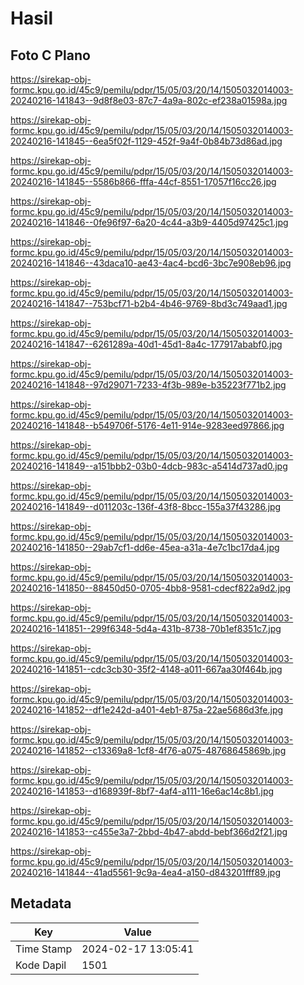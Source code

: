 # Hasil

## Foto C Plano

https://sirekap-obj-formc.kpu.go.id/45c9/pemilu/pdpr/15/05/03/20/14/1505032014003-20240216-141843--9d8f8e03-87c7-4a9a-802c-ef238a01598a.jpg

https://sirekap-obj-formc.kpu.go.id/45c9/pemilu/pdpr/15/05/03/20/14/1505032014003-20240216-141845--6ea5f02f-1129-452f-9a4f-0b84b73d86ad.jpg

https://sirekap-obj-formc.kpu.go.id/45c9/pemilu/pdpr/15/05/03/20/14/1505032014003-20240216-141845--5586b866-fffa-44cf-8551-17057f16cc26.jpg

https://sirekap-obj-formc.kpu.go.id/45c9/pemilu/pdpr/15/05/03/20/14/1505032014003-20240216-141846--0fe96f97-6a20-4c44-a3b9-4405d97425c1.jpg

https://sirekap-obj-formc.kpu.go.id/45c9/pemilu/pdpr/15/05/03/20/14/1505032014003-20240216-141846--43daca10-ae43-4ac4-bcd6-3bc7e908eb96.jpg

https://sirekap-obj-formc.kpu.go.id/45c9/pemilu/pdpr/15/05/03/20/14/1505032014003-20240216-141847--753bcf71-b2b4-4b46-9769-8bd3c749aad1.jpg

https://sirekap-obj-formc.kpu.go.id/45c9/pemilu/pdpr/15/05/03/20/14/1505032014003-20240216-141847--6261289a-40d1-45d1-8a4c-177917ababf0.jpg

https://sirekap-obj-formc.kpu.go.id/45c9/pemilu/pdpr/15/05/03/20/14/1505032014003-20240216-141848--97d29071-7233-4f3b-989e-b35223f771b2.jpg

https://sirekap-obj-formc.kpu.go.id/45c9/pemilu/pdpr/15/05/03/20/14/1505032014003-20240216-141848--b549706f-5176-4e11-914e-9283eed97866.jpg

https://sirekap-obj-formc.kpu.go.id/45c9/pemilu/pdpr/15/05/03/20/14/1505032014003-20240216-141849--a151bbb2-03b0-4dcb-983c-a5414d737ad0.jpg

https://sirekap-obj-formc.kpu.go.id/45c9/pemilu/pdpr/15/05/03/20/14/1505032014003-20240216-141849--d011203c-136f-43f8-8bcc-155a37f43286.jpg

https://sirekap-obj-formc.kpu.go.id/45c9/pemilu/pdpr/15/05/03/20/14/1505032014003-20240216-141850--29ab7cf1-dd6e-45ea-a31a-4e7c1bc17da4.jpg

https://sirekap-obj-formc.kpu.go.id/45c9/pemilu/pdpr/15/05/03/20/14/1505032014003-20240216-141850--88450d50-0705-4bb8-9581-cdecf822a9d2.jpg

https://sirekap-obj-formc.kpu.go.id/45c9/pemilu/pdpr/15/05/03/20/14/1505032014003-20240216-141851--299f6348-5d4a-431b-8738-70b1ef8351c7.jpg

https://sirekap-obj-formc.kpu.go.id/45c9/pemilu/pdpr/15/05/03/20/14/1505032014003-20240216-141851--cdc3cb30-35f2-4148-a011-667aa30f464b.jpg

https://sirekap-obj-formc.kpu.go.id/45c9/pemilu/pdpr/15/05/03/20/14/1505032014003-20240216-141852--df1e242d-a401-4eb1-875a-22ae5686d3fe.jpg

https://sirekap-obj-formc.kpu.go.id/45c9/pemilu/pdpr/15/05/03/20/14/1505032014003-20240216-141852--c13369a8-1cf8-4f76-a075-48768645869b.jpg

https://sirekap-obj-formc.kpu.go.id/45c9/pemilu/pdpr/15/05/03/20/14/1505032014003-20240216-141853--d168939f-8bf7-4af4-a111-16e6ac14c8b1.jpg

https://sirekap-obj-formc.kpu.go.id/45c9/pemilu/pdpr/15/05/03/20/14/1505032014003-20240216-141853--c455e3a7-2bbd-4b47-abdd-bebf366d2f21.jpg

https://sirekap-obj-formc.kpu.go.id/45c9/pemilu/pdpr/15/05/03/20/14/1505032014003-20240216-141844--41ad5561-9c9a-4ea4-a150-d843201fff89.jpg


## Metadata

| Key        | Value               |
| ---------- | ------------------- |
| Time Stamp | 2024-02-17 13:05:41 |
| Kode Dapil | 1501                |



